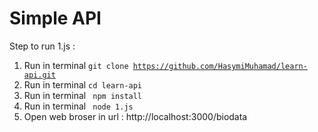 # Simple API

Step to run 1.js :
1. Run in terminal <code>git clone https://github.com/HasymiMuhamad/learn-api.git</code>
2. Run in terminal <code>cd learn-api </code>
3. Run in terminal <code> npm install </code>
4. Run in terminal <code> node 1.js </code>
5. Open web broser in url : http://localhost:3000/biodata

